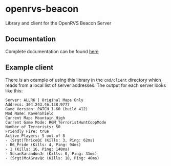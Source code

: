 # openrvs-beacon

Library and client for the OpenRVS Beacon Server

## Documentation

Complete documentation can be found [here](https://godoc.org/github.com/willroberts/openrvs-beacon)

## Example client

There is an example of using this library in the `cmd/client` directory which reads from a local list of server addresses.
The output for each server looks like this:

```
Server: ALLR6 | Original Maps Only
Address: 104.243.46.138:9777
Game Version: PATCH 1.60 (build 412)
Mod Name: RavenShield
Current Map: Mountain_High
Current Game Mode: RGM_TerroristHuntCoopMode
Number of Terrorists: 50
Friendly Fire: true
Active Players: 5 out of 8
- (Srgt)ThriceQC (Kills: 3, Ping: 62ms)
- R6_Pride (Kills: 4, Ping: 94ms)
- 1 (Kills: 16, Ping: 140ms)
- SusanSarandonJr (Kills: 0, Ping: 31ms)
- (Srgt)McAGravQc (Kills: 18, Ping: 46ms)
```
